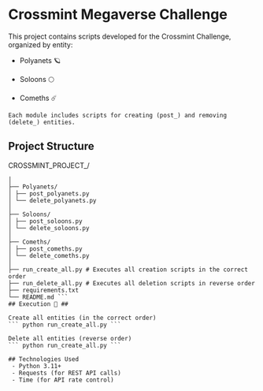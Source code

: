 # Crossmint Megaverse Challenge
This project contains scripts developed for the Crossmint Challenge, organized by entity:

 -  Polyanets 🪐

 -  Soloons 🌕 

 - Comeths ☄️ 

``` Each module includes scripts for creating (post_) and removing (delete_) entities. ```

## Project Structure ##

CROSSMINT_PROJECT_/
```
│
├── Polyanets/
│ ├── post_polyanets.py
│ └── delete_polyanets.py
│
├── Soloons/
│ ├── post_soloons.py
│ └── delete_soloons.py
│
├── Comeths/
│ ├── post_comeths.py
│ └── delete_comeths.py
│
├── run_create_all.py # Executes all creation scripts in the correct order
├── run_delete_all.py # Executes all deletion scripts in reverse order
├── requirements.txt
└── README.md ```
## Execution 🚀 ##

Create all entities (in the correct order)
``` python run_create_all.py ```

Delete all entities (reverse order)
``` python run_create_all.py ```

## Technologies Used
 - Python 3.11+
 - Requests (for REST API calls)
 - Time (for API rate control)